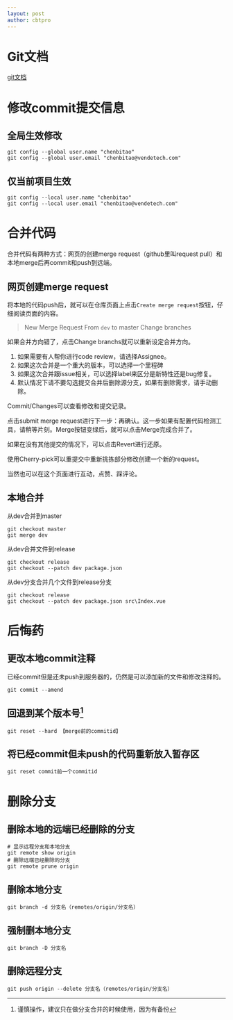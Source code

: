 ```yaml
---
layout: post
author: cbtpro
---
```


# Git文档

[git文档](https://git-scm.com/book/zh/v2)

# 修改commit提交信息

## 全局生效修改

```shell
git config --global user.name "chenbitao"
git config --global user.email "chenbitao@vendetech.com"
```

## 仅当前项目生效

```shell
git config --local user.name "chenbitao"
git config --local user.email "chenbitao@vendetech.com"
```

# 合并代码

合并代码有两种方式：网页的创建merge request（github里叫request pull）和本地merge后再commit和push到远端。

## 网页创建merge request

将本地的代码push后，就可以在仓库页面上点击`Create merge request`按钮，仔细阅读页面的内容。

> New Merge Request
> From `dev` to master Change branches

如果合并方向错了，点击Change branchs就可以重新设定合并方向。

1. 如果需要有人帮你进行code review，请选择Assignee。
2. 如果这次合并是一个重大的版本，可以选择一个里程碑
3. 如果这次合并跟issue相关，可以选择label来区分是新特性还是bug修复。
4. 默认情况下请不要勾选提交合并后删除源分支，如果有删除需求，请手动删除。

Commit/Changes可以查看修改和提交记录。

点击submit merge request进行下一步：再确认。这一步如果有配置代码检测工具，请稍等片刻。Merge按钮变绿后，就可以点击Merge完成合并了。

如果在没有其他提交的情况下，可以点击Revert进行还原。

使用Cherry-pick可以重提交中重新挑拣部分修改创建一个新的request。

当然也可以在这个页面进行互动，点赞、踩评论。

## 本地合并

从dev合并到master

```shell
git checkout master
git merge dev
```

从dev合并文件到release

```shell
git checkout release
git checkout --patch dev package.json
```

从dev分支合并几个文件到release分支

```shell
git checkout release
git checkout --patch dev package.json src\Index.vue
```



# 后悔药

## 更改本地commit注释

已经commit但是还未push到服务器的，仍然是可以添加新的文件和修改注释的。

```shell
git commit --amend
```

## 回退到某个版本号[^注意]

[^注意]: 谨慎操作，建议只在做分支合并的时候使用，因为有备份

```
git reset --hard 【merge前的commitid】
```
## 将已经commit但未push的代码重新放入暂存区

```shell
git reset commit前一个commitid
```

# 删除分支

## 删除本地的远端已经删除的分支

```shell
# 显示远程分支和本地分支
git remote show origin
# 删除远端已经删除的分支
git remote prune origin
```
## 删除本地分支

```shell
git branch -d 分支名（remotes/origin/分支名）
```

## 强制删本地分支

```shell
git branch -D 分支名
```

## 删除远程分支

```
git push origin --delete 分支名（remotes/origin/分支名）
```

